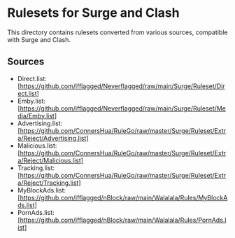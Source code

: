 # Rulesets for Surge and Clash

This directory contains rulesets converted from various sources, compatible with Surge and Clash.

## Sources

- Direct.list: [https://github.com/ifflagged/Neverflagged/raw/main/Surge/Ruleset/Direct.list]
- Emby.list: [https://github.com/ifflagged/Neverflagged/raw/main/Surge/Ruleset/Media/Emby.list]
- Advertising.list: [https://github.com/ConnersHua/RuleGo/raw/master/Surge/Ruleset/Extra/Reject/Advertising.list]
- Malicious.list: [https://github.com/ConnersHua/RuleGo/raw/master/Surge/Ruleset/Extra/Reject/Malicious.list]
- Tracking.list: [https://github.com/ConnersHua/RuleGo/raw/master/Surge/Ruleset/Extra/Reject/Tracking.list]
- MyBlockAds.list: [https://github.com/ifflagged/nBlock/raw/main/Walalala/Rules/MyBlockAds.list]
- PornAds.list: [https://github.com/ifflagged/nBlock/raw/main/Walalala/Rules/PornAds.list]
